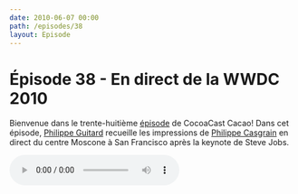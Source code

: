 ```yaml
---
date: 2010-06-07 00:00
path: /episodes/38
layout: Episode
---
```

# Épisode 38 - En direct de la WWDC 2010
<p>Bienvenue dans le trente-huitième <a href="https://cacaocast.com/media/cacaocast_38.mp3" title="CocoaCast Cacao Episode 38">épisode</a> de CocoaCast Cacao! Dans cet épisode, <a href="http://www.twitter.com/philippeguitard" title="Philippe Guitard sur Twitter">Philippe Guitard</a> recueille les impressions de <a href="http://www.twitter.com/philippec" title="Philippe Casgrain sur Twitter">Philippe Casgrain</a> en direct du centre Moscone à San Francisco après la keynote de Steve Jobs.
<p><audio controls><source src="https://cacaocast.com/media/cacaocast_38.mp3" type="audio/mpeg"><source src="https://cacaocast.com/media/cacaocast_38.mp3" type="audio/mp4">Votre navigateur ne supporte pas l'élément audio / Your browser does not support the audio element.</audio></p>  
